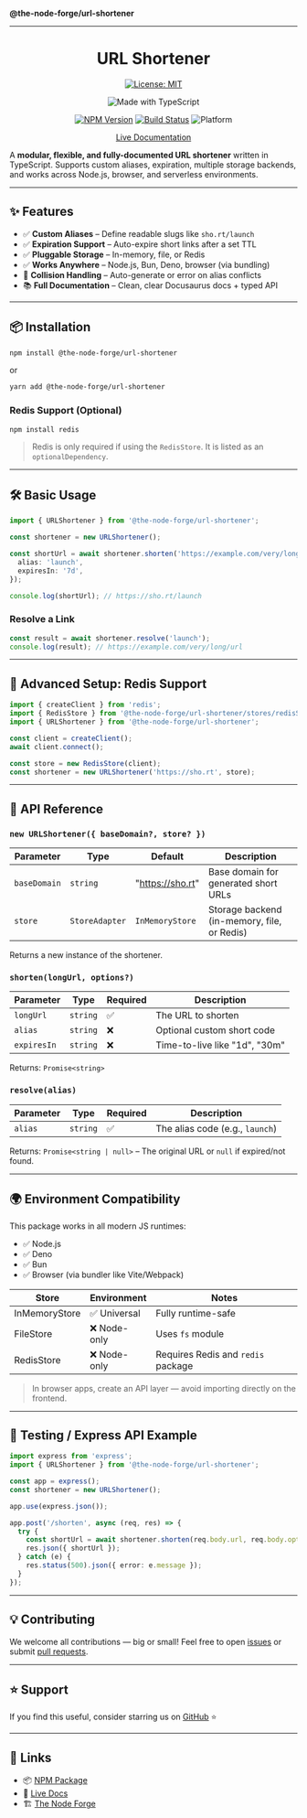 **@the-node-forge/url-shortener**

---

<div align="center">

# URL Shortener

[![License: MIT](https://img.shields.io/badge/License-MIT-yellow.svg)](https://opensource.org/licenses/MIT)

![Made with TypeScript](https://img.shields.io/badge/Made%20with-TypeScript-007acc)

[![NPM Version](https://img.shields.io/npm/v/@the-node-forge/url-shortener)](https://www.npmjs.com/package/@the-node-forge/url-shortener)
[![Build Status](https://img.shields.io/github/actions/workflow/status/the-node-forge/url-shortener/ci.yaml?branch=main)](https://github.com/The-Node-Forge/url-shortener/actions)
![Platform](https://img.shields.io/badge/platform-node.js%20%7C%20browser-brightgreen)

[Live Documentation](https://the-node-forge.github.io/url-shortener/)

</div>

A **modular, flexible, and fully-documented URL shortener** written in TypeScript.
Supports custom aliases, expiration, multiple storage backends, and works across
Node.js, browser, and serverless environments.

---

## ✨ Features

- ✅ **Custom Aliases** – Define readable slugs like `sho.rt/launch`
- ✅ **Expiration Support** – Auto-expire short links after a set TTL
- ✅ **Pluggable Storage** – In-memory, file, or Redis
- ✅ **Works Anywhere** – Node.js, Bun, Deno, browser (via bundling)
- 🔀 **Collision Handling** – Auto-generate or error on alias conflicts
- 📚 **Full Documentation** – Clean, clear Docusaurus docs + typed API

---

## 📦 Installation

```bash
npm install @the-node-forge/url-shortener
```

or

```bash
yarn add @the-node-forge/url-shortener
```

### Redis Support (Optional)

```bash
npm install redis
```

> Redis is only required if using the `RedisStore`. It is listed as an
> `optionalDependency`.

---

## 🛠️ Basic Usage

```ts
import { URLShortener } from '@the-node-forge/url-shortener';

const shortener = new URLShortener();

const shortUrl = await shortener.shorten('https://example.com/very/long/url', {
  alias: 'launch',
  expiresIn: '7d',
});

console.log(shortUrl); // https://sho.rt/launch
```

### Resolve a Link

```ts
const result = await shortener.resolve('launch');
console.log(result); // https://example.com/very/long/url
```

---

## 🧪 Advanced Setup: Redis Support

```ts
import { createClient } from 'redis';
import { RedisStore } from '@the-node-forge/url-shortener/stores/redisStore';
import { URLShortener } from '@the-node-forge/url-shortener';

const client = createClient();
await client.connect();

const store = new RedisStore(client);
const shortener = new URLShortener('https://sho.rt', store);
```

---

## 📘 API Reference

### `new URLShortener({ baseDomain?, store? })`

| Parameter    | Type           | Default          | Description                                 |
| ------------ | -------------- | ---------------- | ------------------------------------------- |
| `baseDomain` | `string`       | "https://sho.rt" | Base domain for generated short URLs        |
| `store`      | `StoreAdapter` | `InMemoryStore`  | Storage backend (in-memory, file, or Redis) |

Returns a new instance of the shortener.

### `shorten(longUrl, options?)`

| Parameter   | Type     | Required | Description                   |
| ----------- | -------- | -------- | ----------------------------- |
| `longUrl`   | `string` | ✅       | The URL to shorten            |
| `alias`     | `string` | ❌       | Optional custom short code    |
| `expiresIn` | `string` | ❌       | Time-to-live like "1d", "30m" |

Returns: `Promise<string>`

### `resolve(alias)`

| Parameter | Type     | Required | Description                     |
| --------- | -------- | -------- | ------------------------------- |
| `alias`   | `string` | ✅       | The alias code (e.g., `launch`) |

Returns: `Promise<string | null>` – The original URL or `null` if expired/not found.

---

## 🌍 Environment Compatibility

This package works in all modern JS runtimes:

- ✅ Node.js
- ✅ Deno
- ✅ Bun
- ✅ Browser (via bundler like Vite/Webpack)

| Store         | Environment  | Notes                              |
| ------------- | ------------ | ---------------------------------- |
| InMemoryStore | ✅ Universal | Fully runtime-safe                 |
| FileStore     | ❌ Node-only | Uses `fs` module                   |
| RedisStore    | ❌ Node-only | Requires Redis and `redis` package |

> In browser apps, create an API layer — avoid importing directly on the frontend.

---

## 🧪 Testing / Express API Example

```ts
import express from 'express';
import { URLShortener } from '@the-node-forge/url-shortener';

const app = express();
const shortener = new URLShortener();

app.use(express.json());

app.post('/shorten', async (req, res) => {
  try {
    const shortUrl = await shortener.shorten(req.body.url, req.body.options);
    res.json({ shortUrl });
  } catch (e) {
    res.status(500).json({ error: e.message });
  }
});
```

---

## 💡 Contributing

We welcome all contributions — big or small! Feel free to open
[issues](https://github.com/The-Node-Forge/url-shortener/issues) or submit
[pull requests](https://github.com/The-Node-Forge/url-shortener/pulls).

---

## ⭐ Support

If you find this useful, consider starring us on
[GitHub](https://github.com/The-Node-Forge/url-shortener) ⭐

---

## 🔗 Links

- 📦 [NPM Package](https://www.npmjs.com/package/@the-node-forge/url-shortener)
- 🧾 [Live Docs](https://the-node-forge.github.io/url-shortener/)
- 🏗 [The Node Forge](https://github.com/The-Node-Forge)
